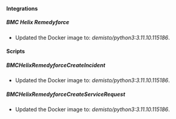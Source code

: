 
#### Integrations

##### BMC Helix Remedyforce
- Updated the Docker image to: *demisto/python3:3.11.10.115186*.



#### Scripts

##### BMCHelixRemedyforceCreateIncident
- Updated the Docker image to: *demisto/python3:3.11.10.115186*.


##### BMCHelixRemedyforceCreateServiceRequest
- Updated the Docker image to: *demisto/python3:3.11.10.115186*.


